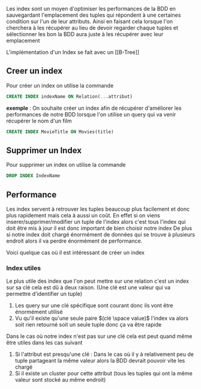 Les index sont un moyen d'optimiser les performances de la BDD en sauvegardant l'emplacement des tuples qui répondent à une certaines condition sur l'un de leur attributs.
Ainsi en faisant cela lorsque l'on cherchera à les récupérer au lieu de devoir regarder chaque tuples et sélectionner les bon la BDD aura juste à les récupérer avec leur emplacement

L'implémentation d'un Index se fait avec un [[B-Tree]]
## Creer un index

Pour créer un index on utilise la commande

```sql
CREATE INDEX indexName ON Relation(...attribut)
```

**exemple** : On souhaite créer un index afin de récupérer d'améliorer les performances de notre BDD lorsque l'on utilise un query qui va venir récupérer le nom d'un film

```sql
CREATE INDEX MovieTitle ON Movies(title)
```

## Supprimer un Index

Pour supprimer un index on utilise la commande

```sql
DROP INDEX IndexName
```

## Performance

Les index servent à retrouver les tuples beaucoup plus facilement et donc plus rapidement mais cela à aussi un coût. En effet si on viens inserer/supprimer/modifier un tuple de l'index alors c'est tous l'index qui doit être mis à jour il est donc important de bien choisir notre index
De plus si notre index doit chargé énormément de données qui se trouve à plusieurs endroit alors il va perdre énormément de performance.

Voici quelque cas où il est intéressant de créer un index

### Index utiles

Le plus utile des index que l'on peut mettre sur une relation c'est un index sur sa clé cela est dû à deux raison. (Une clé est une valeur qui va permettre d'identifier un tuple)

1. Les query sur une clé spécifique sont courant donc ils vont être énormément utilisé
2. Vu qu'il existe qu'une seule paire $(clé \space value)$ l'index va alors soit rien retourné soit un seule tuple donc ça va être rapide  

Dans le cas où notre index n'est pas sur une clé cela est peut quand même être utiles dans les cas suivant

1. Si l'attribut est presqu'une clé : Dans le cas où il y à relativement peu de tuple partageant la même valeur alors la BDD devrait pouvoir vite les chargé
2. Si il existe un cluster pour cette attribut (tous les tuples qui ont la même valeur sont stocké au même endroit)
